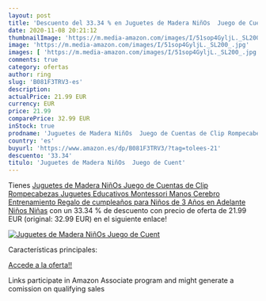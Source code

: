 ```yaml
---
layout: post
title: 'Descuento del 33.34 % en Juguetes de Madera NiñOs  Juego de Cuent'
date: 2020-11-08 20:21:12
thumbnailImage: 'https://m.media-amazon.com/images/I/51sop4GyljL._SL200_.jpg'
image: 'https://m.media-amazon.com/images/I/51sop4GyljL._SL200_.jpg'
images: [ 'https://m.media-amazon.com/images/I/51sop4GyljL._SL200_.jpg' ]
comments: true
category: ofertas
author: ring
slug: 'B081F3TRV3-es'
description:
actualPrice: 21.99 EUR
currency: EUR
price: 21.99
comparePrice: 32.99 EUR
inStock: true
prodname: 'Juguetes de Madera NiñOs  Juego de Cuentas de Clip Rompecabezas Juguetes Educativos Montessori Manos Cerebro Entrenamiento  Regalo de cumpleaños para Niños de 3 Años en Adelante Niños Niñas'
country: 'es'
buyurl: 'https://www.amazon.es/dp/B081F3TRV3/?tag=tolees-21'
descuento: '33.34'
titulo: 'Juguetes de Madera NiñOs  Juego de Cuent'
---
```


Tienes [Juguetes de Madera NiñOs  Juego de Cuentas de Clip Rompecabezas Juguetes Educativos Montessori Manos Cerebro Entrenamiento  Regalo de cumpleaños para Niños de 3 Años en Adelante Niños Niñas](https://www.amazon.es/dp/B081F3TRV3/?tag=tolees-21) con un 33.34 % de descuento con precio de oferta de 21.99 EUR (original: 32.99 EUR) en el siguiente enlace!

[![Juguetes de Madera NiñOs  Juego de Cuent](https://m.media-amazon.com/images/I/51sop4GyljL._SL200_.jpg)](https://www.amazon.es/dp/B081F3TRV3/?tag=tolees-21)

Características principales:


[Accede a la oferta!!](https://www.amazon.es/dp/B081F3TRV3/?tag=tolees-21)

Links participate in Amazon Associate program and might generate a comission on qualifying sales


